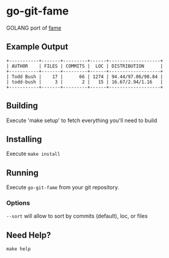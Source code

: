 # go-git-fame

GOLANG port of [fame](https://github.com/oleander/git-fame-rb)

## Example Output
```
+-----------+-------+---------+------+-------------------+
| AUTHOR    | FILES | COMMITS |  LOC | DISTRIBUTION      |
+-----------+-------+---------+------+-------------------+
| Todd Bush |    17 |      66 | 1274 | 94.44/97.06/98.84 |
| todd-bush |     3 |       2 |   15 | 16.67/2.94/1.16   |
+-----------+-------+---------+------+-------------------+
```


## Building

Execute 'make setup' to fetch everything you'll need to build

## Installing
Execute ```make install```

## Running

Execute ```go-git-fame``` from your git repository.

### Options

```--sort``` will allow to sort by commits (default), loc, or files

## Need Help?
```make help```
